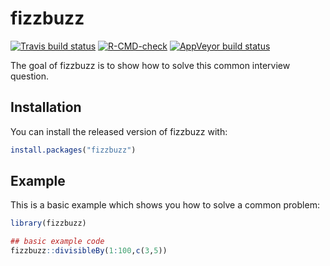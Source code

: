 
# fizzbuzz

<!-- badges: start -->
[![Travis build status](https://travis-ci.com/MaguireMaName/fizzbuzz.svg?branch=main)](https://travis-ci.com/MaguireMaName/fizzbuzz)
[![R-CMD-check](https://github.com/MaguireMaName/fizzbuzz/workflows/R-CMD-check/badge.svg)](https://github.com/MaguireMaName/fizzbuzz/actions)
[![AppVeyor build status](https://ci.appveyor.com/api/projects/status/github/MaguireMaName/fizzbuzz?branch=main&svg=true)](https://ci.appveyor.com/project/MaguireMaName/fizzbuzz)
<!-- badges: end -->

The goal of fizzbuzz is to show how to solve this common interview question.

## Installation

You can install the released version of fizzbuzz with:

``` r
install.packages("fizzbuzz")
```

## Example

This is a basic example which shows you how to solve a common problem:

``` r
library(fizzbuzz)

## basic example code
fizzbuzz::divisibleBy(1:100,c(3,5))
```

